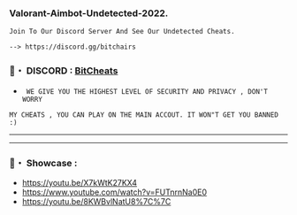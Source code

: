 ### Valorant-Aimbot-Undetected-2022.

```sh-session
Join To Our Discord Server And See Our Undetected Cheats.
```
```sh-session
--> https://discord.gg/bitchairs
```

### 📌・ DISCORD : [BitCheats](https://discord.gg/bitchairs)  

* ` WE GIVE YOU THE HIGHEST LEVEL OF SECURITY AND PRIVACY , DON'T WORRY`
 ```sh-session
MY CHEATS , YOU CAN PLAY ON THE MAIN ACCOUT. IT WON"T GET YOU BANNED :)
```        
***
***
### 📌・ Showcase :
*  https://youtu.be/X7kWtK27KX4
*  https://www.youtube.com/watch?v=FUTnrnNa0E0
*  https://youtu.be/8KWBvlNatU8%7C%7C 

